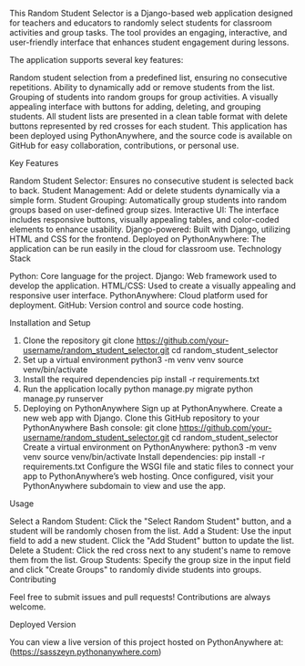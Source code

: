 This Random Student Selector is a Django-based web application designed for teachers and educators to randomly select students for classroom activities and group tasks. The tool provides an engaging, interactive, and user-friendly interface that enhances student engagement during lessons.

The application supports several key features:

Random student selection from a predefined list, ensuring no consecutive repetitions.
Ability to dynamically add or remove students from the list.
Grouping of students into random groups for group activities.
A visually appealing interface with buttons for adding, deleting, and grouping students.
All student lists are presented in a clean table format with delete buttons represented by red crosses for each student.
This application has been deployed using PythonAnywhere, and the source code is available on GitHub for easy collaboration, contributions, or personal use.

Key Features

Random Student Selector: Ensures no consecutive student is selected back to back.
Student Management: Add or delete students dynamically via a simple form.
Student Grouping: Automatically group students into random groups based on user-defined group sizes.
Interactive UI: The interface includes responsive buttons, visually appealing tables, and color-coded elements to enhance usability.
Django-powered: Built with Django, utilizing HTML and CSS for the frontend.
Deployed on PythonAnywhere: The application can be run easily in the cloud for classroom use.
Technology Stack

Python: Core language for the project.
Django: Web framework used to develop the application.
HTML/CSS: Used to create a visually appealing and responsive user interface.
PythonAnywhere: Cloud platform used for deployment.
GitHub: Version control and source code hosting.

Installation and Setup

1. Clone the repository
git clone https://github.com/your-username/random_student_selector.git
cd random_student_selector
2. Set up a virtual environment
python3 -m venv venv
source venv/bin/activate
3. Install the required dependencies
pip install -r requirements.txt
4. Run the application locally
python manage.py migrate
python manage.py runserver
5. Deploying on PythonAnywhere
Sign up at PythonAnywhere.
Create a new web app with Django.
Clone this GitHub repository to your PythonAnywhere Bash console:
git clone https://github.com/your-username/random_student_selector.git
cd random_student_selector
Create a virtual environment on PythonAnywhere:
python3 -m venv venv
source venv/bin/activate
Install dependencies:
pip install -r requirements.txt
Configure the WSGI file and static files to connect your app to PythonAnywhere’s web hosting.
Once configured, visit your PythonAnywhere subdomain to view and use the app.

Usage

Select a Random Student: Click the "Select Random Student" button, and a student will be randomly chosen from the list.
Add a Student: Use the input field to add a new student. Click the "Add Student" button to update the list.
Delete a Student: Click the red cross next to any student's name to remove them from the list.
Group Students: Specify the group size in the input field and click "Create Groups" to randomly divide students into groups.
Contributing

Feel free to submit issues and pull requests! Contributions are always welcome.

Deployed Version

You can view a live version of this project hosted on PythonAnywhere at: (https://sasszeyn.pythonanywhere.com)
